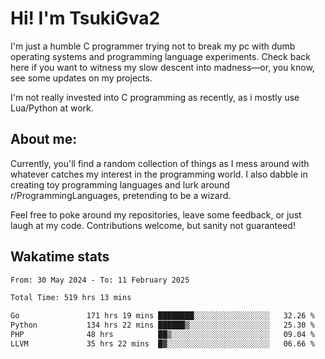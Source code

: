 # Hi! I'm TsukiGva2

I'm just a humble C programmer trying not to break my pc with dumb operating systems and programming language experiments. Check back here if you want to witness my slow descent into madness—or, you know, see some updates on my projects.

I'm not really invested into C programming as recently, as i mostly use Lua/Python at work.

## About me:

Currently, you'll find a random collection of things as I mess around with whatever catches my interest in the programming world. I also dabble in creating toy programming languages and lurk around r/ProgrammingLanguages, pretending to be a wizard.

Feel free to poke around my repositories, leave some feedback, or just laugh at my code. Contributions welcome, but sanity not guaranteed!

## Wakatime stats
<!--START_SECTION:waka-->

```txt
From: 30 May 2024 - To: 11 February 2025

Total Time: 519 hrs 13 mins

Go               171 hrs 19 mins ████████░░░░░░░░░░░░░░░░░   32.26 %
Python           134 hrs 22 mins ██████▒░░░░░░░░░░░░░░░░░░   25.30 %
PHP              48 hrs          ██▒░░░░░░░░░░░░░░░░░░░░░░   09.04 %
LLVM             35 hrs 22 mins  █▓░░░░░░░░░░░░░░░░░░░░░░░   06.66 %
```

<!--END_SECTION:waka-->
